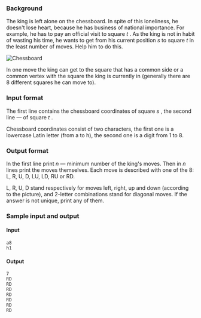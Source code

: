 ### Background

The king is left alone on the chessboard. In spite of this loneliness, he doesn't lose heart, because he has business of national importance. For example, he has to pay an official visit to square $t$ . As the king is not in habit of wasting his time, he wants to get from his current position $s$ to square $t$ in the least number of moves. Help him to do this.

 ![Chessboard](https://cdn.luogu.com.cn/upload/vjudge_pic/CF3A/5ee13bc754378d9b20e7cf9389534f02014d55d0.png)

In one move the king can get to the square that has a common side or a common vertex with the square the king is currently in (generally there are 8 different squares he can move to).

### Input format

The first line contains the chessboard coordinates of square $s$ , the second line — of square $t$ .

Chessboard coordinates consist of two characters, the first one is a lowercase Latin letter (from a to h), the second one is a digit from 1 to 8.

### Output format

In the first line print $n$ — minimum number of the king's moves. Then in $n$ lines print the moves themselves. Each move is described with one of the 8: L, R, U, D, LU, LD, RU or RD.

L, R, U, D stand respectively for moves left, right, up and down (according to the picture), and 2-letter combinations stand for diagonal moves. If the answer is not unique, print any of them.

### Sample input and output

#### Input

```in
a8
h1
```

#### Output

```out
7
RD
RD
RD
RD
RD
RD
RD
```
